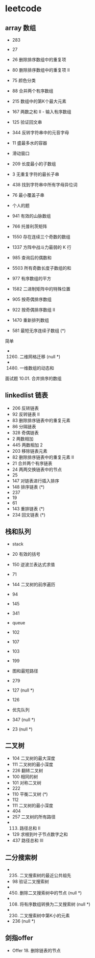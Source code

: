 # leetcode

## array 数组

* 283
* 27
* 26 删除排序数组中的重复项
* 80 删除排序数组中的重复项 II
* 75 颜色分类
* 88 合并两个有序数组
* 215 数组中的第K个最大元素
* 167 两数之和 II - 输入有序数组
* 125 验证回文串
* 344 反转字符串中的元音字母
* 11 盛最多水的容器

* 滑动窗口

* 209 长度最小的子数组
* 3 无重复字符的最长子串
* 438 找到字符串中所有字母异位词
* 76 最小覆盖子串

* 个人的题

* 941 有效的山脉数组
* 766 托普利茨矩阵
* 1550 存在连续三个奇数的数组
* 1337 方阵中战斗力最弱的 K 行
* 985 查询后的偶数和
* 5503 所有奇数长度子数组的和
* 977 有序数组的平方
* 1582 二进制矩阵中的特殊位置
* 905 按奇偶排序数组
* 922 按奇偶排序数组 II
* 1470 重新排列数组
* 581 最短无序连续子数组  (*)

简单

* 1260. 二维网格迁移 (null *)
* 1480. 一维数组的动态和

面试题 10.01. 合并排序的数组

## linkedlist 链表

* 206 反转链表
* 92  反转链表 II
* 83  删除排序链表中的重复元素
* 86 分隔链表
* 328 奇偶链表
* 2 两数相加
* 445 两数相加 2
* 203 移除链表元素
* 82 删除排序链表中的重复元素 II
* 21 合并两个有序链表
* 24 两两交换链表中的节点
* 25
* 147 对链表进行插入排序
* 148 排序链表 (*)
* 237
* 19
* 61
* 143 重排链表 (*)
* 234 回文链表 (*)

## 栈和队列

* stack
* 20 有效的括号
* 150 逆波兰表达式求值
* 71
* 144 二叉树的前序遍历
* 94
* 145
* 341

* queue
* 102
* 107
* 103
* 199

* 图和最短路径
* 279
* 127 (null *)
* 126

* 优先队列
* 347 (null *)
* 23 (null *)

## 二叉树

* 104 二叉树的最大深度
* 111 二叉树的最小深度
* 226 翻转二叉树
* 100 相同的树
* 101 对称二叉树
* 222
* 110 平衡二叉树 (*)
* 112
* 111 二叉树的最小深度
* 404
* 257 二叉树的所有路径
* 113. 路径总和 II
* 129  求根到叶子节点数字之和
* 437 路径总和 III

## 二分搜索树

* 235. 二叉搜索树的最近公共祖先
* 98 验证二叉搜索树
* 450. 删除二叉搜索树中的节点 (null *)
* 108. 将有序数组转换为二叉搜索树 (null *)
* 230. 二叉搜索树中第K小的元素
* 236 (null *)

## 剑指offer

* Offer 18. 删除链表的节点

